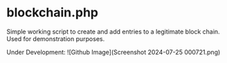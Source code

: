 # blockchain.php
Simple working script to create and add entries to a legitimate block chain. Used for demonstration purposes.

Under Development:
![Github Image](Screenshot 2024-07-25 000721.png)

